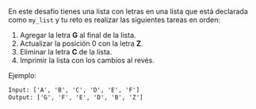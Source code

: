 En este desafío tienes una lista con letras en una lista que está declarada como `my_list` y tu reto es realizar las siguientes tareas en orden:

1. Agregar la letra **G** al final de la lista.
1. Actualizar la posición 0 con la letra **Z**.
1. Eliminar la letra **C** de la lista.
1. Imprimir la lista con los cambios al revés.

Ejemplo:

```txt
Input: ['A', 'B', 'C', 'D', 'E', 'F']
Output: ['G', 'F', 'E', 'D', 'B', 'Z']
```